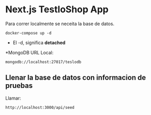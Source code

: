 # Next.js TestloShop App

Para correr localmente se neceita la base de datos.

```
docker-compose up -d
```

* El -d, significa __detached__




*MongoDB URL Local:

```
mongodb://localhost:27017/teslodb
```




## Llenar la base de datos con informacion de pruebas

Llamar:
``` 
http://localhost:3000/api/seed 
```